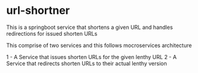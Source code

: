 # url-shortner
This is a springboot service that shortens a given URL and handles redirections for issued shorten URLs

This comprise of two services and this follows mocroservices architecture

1 - A Service that issues shorten URLs for the given lenthy URL
2 - A Service that redirects shorten URLs to their actual lenthy version

